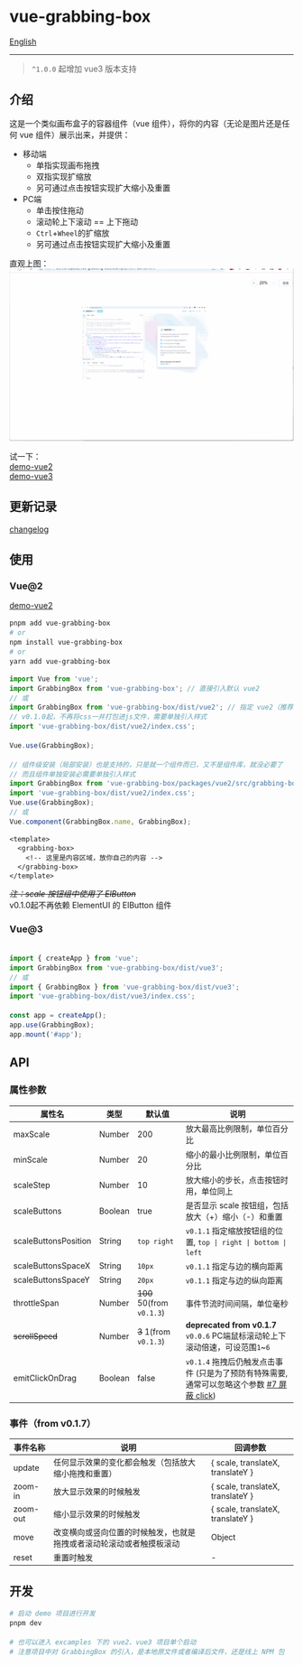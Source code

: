# vue-grabbing-box

[English](README.md)

---

> `^1.0.0` 起增加 vue3 版本支持

## 介绍

这是一个类似画布盒子的容器组件（vue 组件），将你的内容（无论是图片还是任何 vue 组件）展示出来，并提供：

- 移动端
  - 单指实现画布拖拽
  - 双指实现扩缩放
  - 另可通过点击按钮实现扩大缩小及重置
- PC端
  - 单击按住拖动
  - 滚动轮上下滚动 == 上下拖动
  - `Ctrl`+`Wheel`的扩缩放
  - 另可通过点击按钮实现扩大缩小及重置

直观上图：
![](docs/images/vue2-demo-captture.gif)

试一下：  
[demo-vue2](https://codermonkie.github.io/vue-grabbing-box/demo-vue2/)  
[demo-vue3](https://codermonkie.github.io/vue-grabbing-box/demo-vue3/)

## 更新记录

[changelog](./CHANGELOG.md)

## 使用

### Vue@2

[demo-vue2](./example/demo-vue2/)

```bash
pnpm add vue-grabbing-box
# or
npm install vue-grabbing-box
# or
yarn add vue-grabbing-box
```

```js
import Vue from 'vue';
import GrabbingBox from 'vue-grabbing-box'; // 直接引入默认 vue2
// 或
import GrabbingBox from 'vue-grabbing-box/dist/vue2'; // 指定 vue2（推荐）
// v0.1.0起，不再将css一并打包进js文件，需要单独引入样式
import 'vue-grabbing-box/dist/vue2/index.css';

Vue.use(GrabbingBox);

// 组件级安装（局部安装）也是支持的，只是就一个组件而已，又不是组件库，就没必要了
// 而且组件单独安装必需要单独引入样式
import GrabbingBox from 'vue-grabbing-box/packages/vue2/src/grabbing-box';
import 'vue-grabbing-box/dist/vue2/index.css';
Vue.use(GrabbingBox);
// 或
Vue.component(GrabbingBox.name, GrabbingBox);
```

```vue
<template>
  <grabbing-box>
    <!-- 这里是内容区域，放你自己的内容 -->
  </grabbing-box>
</template>
```

~~*注：scale 按钮组中使用了 ElButton*~~  
v0.1.0起不再依赖 ElementUI 的 ElButton 组件

### Vue@3

```js

import { createApp } from 'vue';
import GrabbingBox from 'vue-grabbing-box/dist/vue3';
// 或
import { GrabbingBox } from 'vue-grabbing-box/dist/vue3';
import 'vue-grabbing-box/dist/vue3/index.css';

const app = createApp();
app.use(GrabbingBox);
app.mount('#app');
```

## API

### 属性参数

|属性名|类型|默认值|说明|
|--|--|--|--|
|maxScale|Number|200|放大最高比例限制，单位百分比|
|minScale|Number|20|缩小的最小比例限制，单位百分比|
|scaleStep|Number|10|放大缩小的步长，点击按钮时用，单位同上|
|scaleButtons|Boolean|true|是否显示 scale 按钮组，包括放大（+）缩小（-）和重置|
|scaleButtonsPosition|String|`top right`|`v0.1.1` 指定缩放按钮组的位置, `top \| right \| bottom \| left`|
|scaleButtonsSpaceX|String|`10px`|`v0.1.1` 指定与边的横向距离|
|scaleButtonsSpaceY|String|`20px`|`v0.1.1` 指定与边的纵向距离|
|throttleSpan|Number|~~100~~ 50(from `v0.1.3`)|事件节流时间间隔，单位毫秒|
|~~scrollSpeed~~|Number|~~3~~ 1(from `v0.1.3`)|**deprecated from v0.1.7** `v0.0.6` PC端鼠标滚动轮上下滚动倍速，可设范围`1`~`6`|
|emitClickOnDrag|Boolean|false|`v0.1.4` 拖拽后仍触发点击事件 (只是为了预防有特殊需要, 通常可以忽略这个参数 [#7 屏蔽 click](https://github.com/CoderMonkie/vue-grabbing-box/issues/7))|

### 事件（from v0.1.7）


|事件名称|说明|回调参数|
|--|--|--|
|update|任何显示效果的变化都会触发（包括放大缩小拖拽和重置）|{ scale, translateX, translateY }|
|zoom-in|放大显示效果的时候触发|{ scale, translateX, translateY }|
|zoom-out|缩小显示效果的时候触发|{ scale, translateX, translateY }|
|move|改变横向或竖向位置的时候触发，也就是拖拽或者滚动轮滚动或者触摸板滚动|Object|
|reset|重置时触发|-|

## 开发

```sh
# 启动 demo 项目进行开发
pnpm dev

# 也可以进入 excamples 下的 vue2、vue3 项目单个启动
# 注意项目中对 GrabbingBox 的引入，是本地原文件或者编译后文件，还是线上 NPM 包
```
